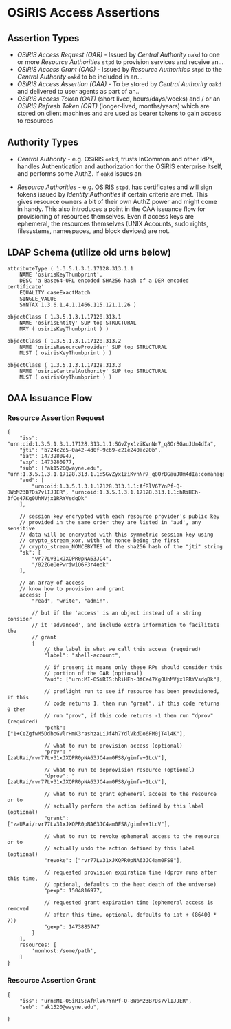 # OSiRIS Access Assertions

## Assertion Types
* _OSiRIS Access Request (OAR)_ - Issued by _Central Authority_ `oakd` to one or more _Resource Authorities_ `stpd` to provision services and receive an...
* _OSiRIS Access Grant (OAG)_ - Issued by _Resource Authorities_ `stpd` to the _Central Authority_ `oakd` to be included in an...
* _OSiRIS Access Assertion (OAA)_ - To be stored by _Central Authority_ `oakd` and delivered to user agents as part of an..
* _OSiRIS Access Token (OAT)_ (short lived, hours/days/weeks) and / or an _OSiRIS Refresh Token (ORT)_ (longer-lived, months/years) which are stored on client machines and are used as bearer tokens to gain access to resources

## Authority Types

* _Central Authority_ - e.g. OSiRIS `oakd`, trusts InCommon and other IdPs, handles Authentication and authorization for the OSiRIS enterprise itself, and performs some AuthZ.  If `oakd` issues an 

* _Resource Authorities_ - e.g. OSiRIS `stpd`, has certificates and will sign tokens issued by _Identity Authorities_ if certain criteria are met.  This gives resource owners a bit of their own AuthZ power and might come in handy.  This also introduces a point in the OAA issuance flow for provisioning of resources themselves.  Even if access keys are ephemeral, the resources themselves (UNIX Accounts, sudo rights, filesystems, namespaces, and block devices) are not.

## LDAP Schema (utilize oid urns below)

```
attributeType ( 1.3.5.1.3.1.17128.313.1.1
    NAME 'osirisKeyThumbprint',
    DESC 'a Base64-URL encoded SHA256 hash of a DER encoded certificate'
    EQUALITY caseExactMatch
    SINGLE_VALUE
    SYNTAX 1.3.6.1.4.1.1466.115.121.1.26 )

objectClass ( 1.3.5.1.3.1.17128.313.1 
    NAME 'osirisEntity' SUP top STRUCTURAL 
    MAY ( osirisKeyThumbprint ) )

objectClass ( 1.3.5.1.3.1.17128.313.2 
    NAME 'osirisResourceProvider' SUP top STRUCTURAL 
    MUST ( osirisKeyThumbprint ) )

objectClass ( 1.3.5.1.3.1.17128.313.3 
    NAME 'osirisCentralAuthority' SUP top STRUCTURAL 
    MUST ( osirisKeyThumbprint ) )

```

## OAA Issuance Flow

### Resource Assertion Request

```
{
    "iss": "urn:oid:1.3.5.1.3.1.17128.313.1.1:SGvZyx1ziKvnNr7_q8OrBGauJUm4dIa",
    "jti": "b724c2c5-0a42-4d0f-9c69-c21e240ac20b",
    "iat": 1473280947,
    "exp": 1473280977,
    "sub": ["ak1520@wayne.edu", "urn:1.3.5.1.3.1.17128.313.1.1:SGvZyx1ziKvnNr7_q8OrBGauJUm4dIa:comanage:1"],
    "aud": [
        "urn:oid:1.3.5.1.3.1.17128.313.1.1:AfRlV67YnPf-Q-8WpM23B7Ds7vlIJJER", "urn:oid:1.3.5.1.3.1.17128.313.1.1:hRiHEh-3fCe47Kg0UhMVjx1RRYVsdqDk"
    ],

    // session key encrypted with each resource provider's public key
    // provided in the same order they are listed in 'aud', any sensitive
    // data will be encrypted with this symmetric session key using
    // crypto_stream_xor, with the nonce being the first 
    // crypto_stream_NONCEBYTES of the sha256 hash of the "jti" string
    "sk": [
        "vr77Lv31xJXQPR0pNA63JC4",
        "/02ZGeOePwriwiO6F3r4eok"
    ],

    // an array of access 
    // know how to provision and grant
    access: [
        "read", "write", "admin",

        // but if the 'access' is an object instead of a string consider
        // it 'advanced', and include extra information to facilitate the
        // grant
        {
            // the label is what we call this access (required)
            "label": "shell-account",

            // if present it means only these RPs should consider this
            // portion of the OAR (optional)
            "aud": ["urn:MI-OSiRIS:hRiHEh-3fCe47Kg0UhMVjx1RRYVsdqDk"],
            
            // preflight run to see if resource has been provisioned, if this 
            // code returns 1, then run "grant", if this code returns 0 then
            // run "prov", if this code returns -1 then run "dprov" (required)
            "pchk": ["1+CeZgfwM5DdboGVlrHmK3rashzaLiJf4h7YdlVkdDo6FM0jT4l4K"],
            
            // what to run to provision access (optional)
            "prov": "[zaURai/rvr77Lv31xJXQPR0pNA63JC4am0FS8/gimfv+1LcV"],
            
            // what to run to deprovision resource (optional)
            "dprov": "[zaURai/rvr77Lv31xJXQPR0pNA63JC4am0FS8/gimfv+1LcV"],
            
            // what to run to grant ephemeral access to the resource or to
            // actually perform the action defined by this label (optional)
            "grant": ["zaURai/rvr77Lv31xJXQPR0pNA63JC4am0FS8/gimfv+1LcV"],

            // what to run to revoke ephemeral access to the resource or to
            // actually undo the action defined by this label (optional)
            "revoke": ["rvr77Lv31xJXQPR0pNA63JC4am0FS8"],

            // requested provision expiration time (dprov runs after this time,
            // optional, defaults to the heat death of the universe)
            "pexp": 1504816977,

            // requested grant expiration time (ephemeral access is removed
            // after this time, optional, defaults to iat + (86400 * 7))
            "gexp": 1473885747
        }
    ],
    resources: [
        'monhost:/some/path',
    ]
}
```

### Resource Assertion Grant
```
{
    "iss": "urn:MI-OSiRIS:AfRlV67YnPf-Q-8WpM23B7Ds7vlIJJER",
    "sub": "ak1520@wayne.edu",

}
```
